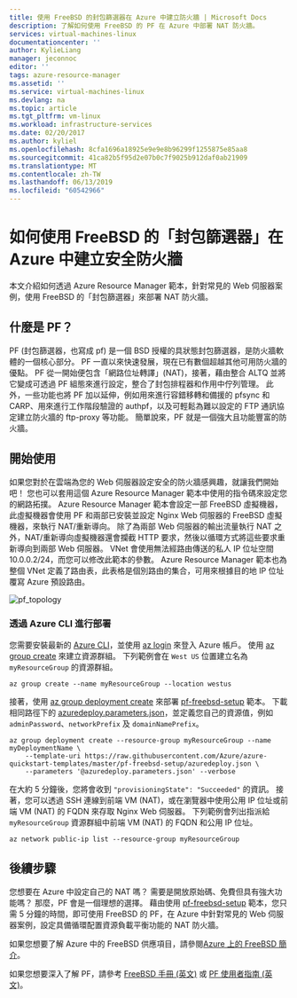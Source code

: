 ```yaml
---
title: 使用 FreeBSD 的封包篩選器在 Azure 中建立防火牆 | Microsoft Docs
description: 了解如何使用 FreeBSD 的 PF 在 Azure 中部署 NAT 防火牆。
services: virtual-machines-linux
documentationcenter: ''
author: KylieLiang
manager: jeconnoc
editor: ''
tags: azure-resource-manager
ms.assetid: ''
ms.service: virtual-machines-linux
ms.devlang: na
ms.topic: article
ms.tgt_pltfrm: vm-linux
ms.workload: infrastructure-services
ms.date: 02/20/2017
ms.author: kyliel
ms.openlocfilehash: 8cfa1696a18925e9e9e8b96299f1255875e85aa8
ms.sourcegitcommit: 41ca82b5f95d2e07b0c7f9025b912daf0ab21909
ms.translationtype: MT
ms.contentlocale: zh-TW
ms.lasthandoff: 06/13/2019
ms.locfileid: "60542966"
---
```

# <a name="how-to-use-freebsds-packet-filter-to-create-a-secure-firewall-in-azure"></a>如何使用 FreeBSD 的「封包篩選器」在 Azure 中建立安全防火牆
本文介紹如何透過 Azure Resource Manager 範本，針對常見的 Web 伺服器案例，使用 FreeBSD 的「封包篩選器」來部署 NAT 防火牆。

## <a name="what-is-pf"></a>什麼是 PF？
PF (封包篩選器，也寫成 pf) 是一個 BSD 授權的具狀態封包篩選器，是防火牆軟體的一個核心部分。 PF 一直以來快速發展，現在已有數個超越其他可用防火牆的優點。 PF 從一開始便包含「網路位址轉譯」(NAT)，接著，藉由整合 ALTQ 並將它變成可透過 PF 組態來進行設定，整合了封包排程器和作用中佇列管理。 此外，一些功能也將 PF 加以延伸，例如用來進行容錯移轉和備援的 pfsync 和 CARP、用來進行工作階段驗證的 authpf，以及可輕鬆為難以設定的 FTP 通訊協定建立防火牆的 ftp-proxy 等功能。 簡單說來，PF 就是一個強大且功能豐富的防火牆。 

## <a name="get-started"></a>開始使用
如果您對於在雲端為您的 Web 伺服器設定安全的防火牆感興趣，就讓我們開始吧！ 您也可以套用這個 Azure Resource Manager 範本中使用的指令碼來設定您的網路拓撲。
Azure Resource Manager 範本會設定一部 FreeBSD 虛擬機器，此虛擬機器會使用 PF 和兩部已安裝並設定 Nginx Web 伺服器的 FreeBSD 虛擬機器，來執行 NAT/重新導向。 除了為兩部 Web 伺服器的輸出流量執行 NAT 之外，NAT/重新導向虛擬機器還會攔截 HTTP 要求，然後以循環方式將這些要求重新導向到兩部 Web 伺服器。 VNet 會使用無法經路由傳送的私人 IP 位址空間 10.0.0.2/24，而您可以修改此範本的參數。 Azure Resource Manager 範本也為整個 VNet 定義了路由表，此表格是個別路由的集合，可用來根據目的地 IP 位址覆寫 Azure 預設路由。 

![pf_topology](./media/freebsd-pf-nat/pf_topology.jpg)
    
### <a name="deploy-through-azure-cli"></a>透過 Azure CLI 進行部署
您需要安裝最新的 [Azure CLI](/cli/azure/install-az-cli2)，並使用 [az login](/cli/azure/reference-index) 來登入 Azure 帳戶。 使用 [az group create](/cli/azure/group) 來建立資源群組。 下列範例會在 `West US` 位置建立名為 `myResourceGroup` 的資源群組。

```azurecli
az group create --name myResourceGroup --location westus
```

接著，使用 [az group deployment create](/cli/azure/group/deployment) 來部署 [pf-freebsd-setup](https://github.com/Azure/azure-quickstart-templates/tree/master/pf-freebsd-setup) 範本。 下載相同路徑下的 [azuredeploy.parameters.json](https://github.com/Azure/azure-quickstart-templates/blob/master/pf-freebsd-setup/azuredeploy.parameters.json)，並定義您自己的資源值，例如 `adminPassword`、`networkPrefix` 及 `domainNamePrefix`。 

```azurecli
az group deployment create --resource-group myResourceGroup --name myDeploymentName \
    --template-uri https://raw.githubusercontent.com/Azure/azure-quickstart-templates/master/pf-freebsd-setup/azuredeploy.json \
    --parameters '@azuredeploy.parameters.json' --verbose
```

在大約 5 分鐘後，您將會收到 `"provisioningState": "Succeeded"` 的資訊。 接著，您可以透過 SSH 連線到前端 VM (NAT)，或在瀏覽器中使用公用 IP 位址或前端 VM (NAT) 的 FQDN 來存取 Nginx Web 伺服器。 下列範例會列出指派給 `myResourceGroup` 資源群組中前端 VM (NAT) 的 FQDN 和公用 IP 位址。 

```azurecli
az network public-ip list --resource-group myResourceGroup
```
    
## <a name="next-steps"></a>後續步驟
您想要在 Azure 中設定自己的 NAT 嗎？ 需要是開放原始碼、免費但具有強大功能嗎？ 那麼，PF 會是一個理想的選擇。 藉由使用 [pf-freebsd-setup](https://github.com/Azure/azure-quickstart-templates/tree/master/pf-freebsd-setup) 範本，您只需 5 分鐘的時間，即可使用 FreeBSD 的 PF，在 Azure 中針對常見的 Web 伺服器案例，設定具備循環配置資源負載平衡功能的 NAT 防火牆。 

如果您想要了解 Azure 中的 FreeBSD 供應項目，請參閱[Azure 上的 FreeBSD 簡介](freebsd-intro-on-azure.md)。

如果您想要深入了解 PF，請參考 [FreeBSD 手冊 (英文)](https://www.freebsd.org/doc/handbook/firewalls-pf.html) 或 [PF 使用者指南 (英文)](https://www.freebsd.org/doc/handbook/firewalls-pf.html)。
